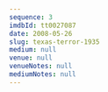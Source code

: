 ```yaml
---
sequence: 3
imdbId: tt0027087
date: 2008-05-26
slug: texas-terror-1935
medium: null
venue: null
venueNotes: null
mediumNotes: null
---
```


